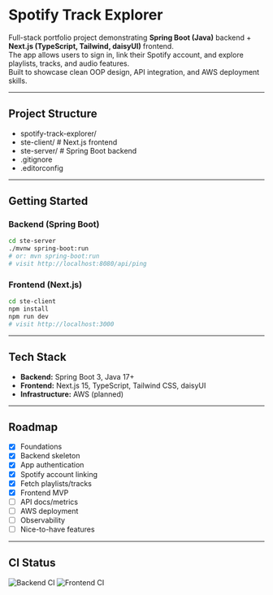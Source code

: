 # Spotify Track Explorer

Full-stack portfolio project demonstrating **Spring Boot (Java)** backend + **Next.js (TypeScript, Tailwind, daisyUI)** frontend.  
The app allows users to sign in, link their Spotify account, and explore playlists, tracks, and audio features.  
Built to showcase clean OOP design, API integration, and AWS deployment skills.

---

##  Project Structure

- spotify-track-explorer/
- ste-client/   # Next.js frontend
- ste-server/   # Spring Boot backend
- .gitignore
- .editorconfig

---

##  Getting Started

### Backend (Spring Boot)
```bash
cd ste-server
./mvnw spring-boot:run
# or: mvn spring-boot:run
# visit http://localhost:8080/api/ping
```

### Frontend (Next.js)
```bash
cd ste-client
npm install
npm run dev
# visit http://localhost:3000
```

---

##  Tech Stack

- **Backend:** Spring Boot 3, Java 17+
- **Frontend:** Next.js 15, TypeScript, Tailwind CSS, daisyUI
- **Infrastructure:** AWS (planned)

---

##  Roadmap

- [x] Foundations
- [x] Backend skeleton
- [x] App authentication
- [x] Spotify account linking
- [x] Fetch playlists/tracks
- [x] Frontend MVP
- [ ] API docs/metrics
- [ ] AWS deployment
- [ ] Observability
- [ ] Nice-to-have features

---

## CI Status
![Backend CI](https://github.com/aejmcclelland/spotify-track-explorer/actions/workflows/backend.yml/badge.svg)
![Frontend CI](https://github.com/aejmcclelland/spotify-track-explorer/actions/workflows/frontend.yml/badge.svg)

